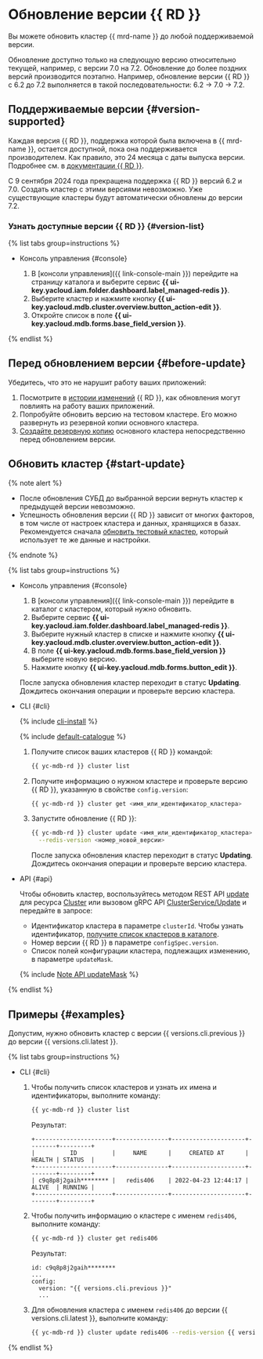 # Обновление версии {{ RD }}

Вы можете обновить кластер {{ mrd-name }} до любой поддерживаемой версии.

Обновление доступно только на следующую версию относительно текущей, например, с версии 7.0 на 7.2. Обновление до более поздних версий производится поэтапно. Например, обновление версии {{ RD }} с 6.2 до 7.2 выполняется в такой последовательности: 6.2 → 7.0 → 7.2.

## Поддерживаемые версии {#version-supported}

Каждая версия {{ RD }}, поддержка которой была включена в {{ mrd-name }}, остается доступной, пока она поддерживается производителем. Как правило, это 24 месяца с даты выпуска версии. Подробнее см. в [документации {{ RD }}](https://docs.redis.com/latest/rs/release-notes/).


С 9 сентября 2024 года прекращена поддержка {{ RD }} версий 6.2 и 7.0. Создать кластер с этими версиями невозможно. Уже существующие кластеры будут автоматически обновлены до версии 7.2.


### Узнать доступные версии {{ RD }} {#version-list}

{% list tabs group=instructions %}

- Консоль управления {#console}

    1. В [консоли управления]({{ link-console-main }}) перейдите на страницу каталога и выберите сервис **{{ ui-key.yacloud.iam.folder.dashboard.label_managed-redis }}**.
    1. Выберите кластер и нажмите кнопку **{{ ui-key.yacloud.mdb.cluster.overview.button_action-edit }}**.
    1. Откройте список в поле **{{ ui-key.yacloud.mdb.forms.base_field_version }}**.

{% endlist %}

## Перед обновлением версии {#before-update}

Убедитесь, что это не нарушит работу ваших приложений:

1. Посмотрите в [истории изменений](https://docs.redis.com/latest/rs/release-notes/) {{ RD }}, как обновления могут повлиять на работу ваших приложений.
1. Попробуйте обновить версию на тестовом кластере. Его можно развернуть из резервной копии основного кластера.
1. [Создайте резервную копию](cluster-backups.md) основного кластера непосредственно перед обновлением версии.

## Обновить кластер {#start-update}

{% note alert %}

* После обновления СУБД до выбранной версии вернуть кластер к предыдущей версии невозможно.
* Успешность обновления версии {{ RD }} зависит от многих факторов, в том числе от настроек кластера и данных, хранящихся в базах. Рекомендуется сначала [обновить тестовый кластер](#before-update), который использует те же данные и настройки.

{% endnote %}

{% list tabs group=instructions %}

- Консоль управления {#console}

  1. В [консоли управления]({{ link-console-main }}) перейдите в каталог с кластером, который нужно обновить.
  1. Выберите сервис **{{ ui-key.yacloud.iam.folder.dashboard.label_managed-redis }}**.
  1. Выберите нужный кластер в списке и нажмите кнопку **{{ ui-key.yacloud.mdb.cluster.overview.button_action-edit }}**.
  1. В поле **{{ ui-key.yacloud.mdb.forms.base_field_version }}** выберите новую версию.
  1. Нажмите кнопку **{{ ui-key.yacloud.mdb.forms.button_edit }}**.

  После запуска обновления кластер переходит в статус **Updating**. Дождитесь окончания операции и проверьте версию кластера.

- CLI {#cli}

  {% include [cli-install](../../_includes/cli-install.md) %}

  {% include [default-catalogue](../../_includes/default-catalogue.md) %}

  1. Получите список ваших кластеров {{ RD }} командой:

     ```bash
     {{ yc-mdb-rd }} cluster list
     ```

  1. Получите информацию о нужном кластере и проверьте версию {{ RD }}, указанную в свойстве `config.version`:

     ```bash
     {{ yc-mdb-rd }} cluster get <имя_или_идентификатор_кластера>
     ```

  1. Запустите обновление {{ RD }}:

     ```bash
     {{ yc-mdb-rd }} cluster update <имя_или_идентификатор_кластера> \
       --redis-version <номер_новой_версии>
     ```

     После запуска обновления кластер переходит в статус **Updating**. Дождитесь окончания операции и проверьте версию кластера.

- API {#api}

  Чтобы обновить кластер, воспользуйтесь методом REST API [update](../api-ref/Cluster/update.md) для ресурса [Cluster](../api-ref/Cluster/index.md) или вызовом gRPC API [ClusterService/Update](../api-ref/grpc/cluster_service.md#Update) и передайте в запросе:

  * Идентификатор кластера в параметре `clusterId`. Чтобы узнать идентификатор, [получите список кластеров в каталоге](./cluster-list.md#list-clusters).
  * Номер версии {{ RD }} в параметре `configSpec.version`.
  * Список полей конфигурации кластера, подлежащих изменению, в параметре `updateMask`.

  {% include [Note API updateMask](../../_includes/note-api-updatemask.md) %}

{% endlist %}

## Примеры {#examples}

Допустим, нужно обновить кластер с версии {{ versions.cli.previous }} до версии {{ versions.cli.latest }}.

{% list tabs group=instructions %}

- CLI {#cli}

   1. Чтобы получить список кластеров и узнать их имена и идентификаторы, выполните команду:

      ```bash
      {{ yc-mdb-rd }} cluster list
      ```

	  Результат:
	  
      ```text
      +----------------------+---------------+---------------------+--------+---------+
      |          ID          |     NAME      |     CREATED AT      | HEALTH | STATUS  |
      +----------------------+---------------+---------------------+--------+---------+
      | c9q8p8j2gaih******** |   redis406    | 2022-04-23 12:44:17 | ALIVE  | RUNNING |
      +----------------------+---------------+---------------------+--------+---------+
      ```

   1. Чтобы получить информацию о кластере с именем `redis406`, выполните команду:

      ```bash
      {{ yc-mdb-rd }} cluster get redis406
      ```

      Результат:

      ```text
      id: c9q8p8j2gaih********
      ...
      config:
        version: "{{ versions.cli.previous }}"
        ...
      ```

   1. Для обновления кластера с именем `redis406` до версии {{ versions.cli.latest }}, выполните команду:

      ```bash
      {{ yc-mdb-rd }} cluster update redis406 --redis-version {{ versions.cli.latest }}
      ```

{% endlist %}
